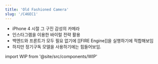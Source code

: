 ```yaml
---
title: 'Old Fashioned Camera'
slug: '/C46EC1'
---
```


- iPhone 4 시절 그 구진 감성의 카메라
- 인스타그램을 이용한 바이럴 전략 활용
- 백엔드와 프론트가 모두 필요 없기에 [[FIRE Engine]]을 실행하기에 적합해보임
- 하지만 정기구독 모델을 사용하기에는 힘들어보임.

import WIP from '@site/src/components/WIP'

<WIP />

